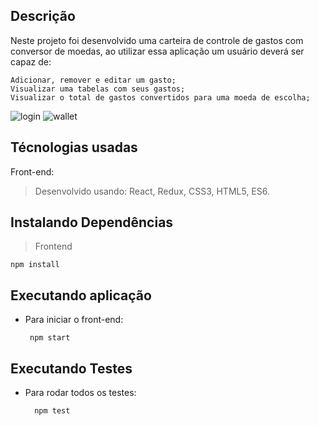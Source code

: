## Descrição
Neste projeto foi desenvolvido uma carteira de controle de gastos com conversor de moedas, ao utilizar essa aplicação um usuário deverá ser capaz de:

    Adicionar, remover e editar um gasto;
    Visualizar uma tabelas com seus gastos;
    Visualizar o total de gastos convertidos para uma moeda de escolha;

![login](https://github.com/Daviniel/test-dev-frontend/assets/92042304/ae5b07d2-8275-404b-8ac8-d2514b0b2532)
![wallet](https://github.com/Daviniel/test-dev-frontend/assets/92042304/27ed3f9c-1836-4bae-a293-48b83da86dba)


## Técnologias usadas

Front-end:
> Desenvolvido usando: React, Redux, CSS3, HTML5, ES6.

## Instalando Dependências

> Frontend
```
npm install
``` 
## Executando aplicação

* Para iniciar o front-end:

  ```
   npm start
  ```

## Executando Testes

* Para rodar todos os testes:

  ```
    npm test
  ```
